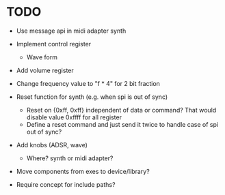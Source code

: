 # TODO

- Use message api in midi adapter synth

- Implement control register
  - Wave form

- Add volume register

- Change frequency value to "f * 4" for 2 bit fraction

- Reset function for synth (e.g. when spi is out of sync)
  - Reset on {0xff, 0xff} independent of data or command? That would disable
    value 0xffff for all register
  - Define a reset command and just send it twice to handle case of spi out of
    sync?

- Add knobs (ADSR, wave)
  - Where? synth or midi adapter?

- Move components from exes to device/library?

- Require concept for include paths?
